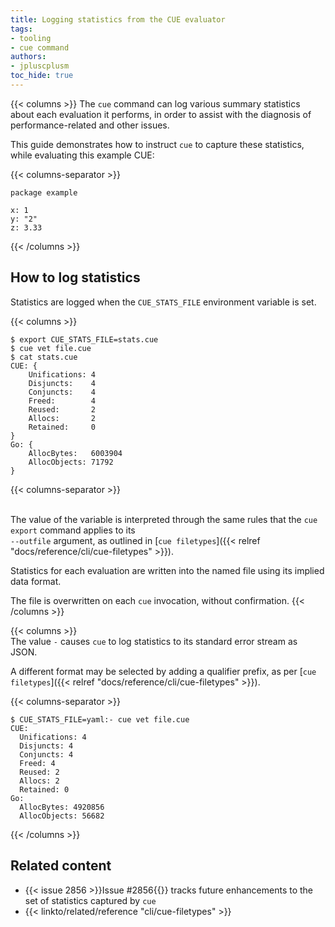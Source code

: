 ```yaml
---
title: Logging statistics from the CUE evaluator
tags:
- tooling
- cue command
authors:
- jpluscplusm
toc_hide: true
---
```


{{< columns >}}
The `cue` command can log various summary statistics about each evaluation it
performs, in order to assist with the diagnosis of performance-related and
other issues.

This guide demonstrates how to instruct `cue` to capture these statistics,
while evaluating this example CUE:

{{< columns-separator >}}
```cue { title="file.cue" }
package example

x: 1
y: "2"
z: 3.33
```
{{< /columns >}}

## How to log statistics

Statistics are logged when the `CUE_STATS_FILE` environment variable is set.

{{< columns >}}
```text { title="TERMINAL" codeToCopy="ZXhwb3J0IENVRV9TVEFUU19GSUxFPXN0YXRzLmN1ZQpjdWUgdmV0IGZpbGUuY3VlCmNhdCBzdGF0cy5jdWU=" }
$ export CUE_STATS_FILE=stats.cue
$ cue vet file.cue
$ cat stats.cue
CUE: {
	Unifications: 4
	Disjuncts:    4
	Conjuncts:    4
	Freed:        4
	Reused:       2
	Allocs:       2
	Retained:     0
}
Go: {
	AllocBytes:   6003904
	AllocObjects: 71792
}
```

{{< columns-separator >}}
<!-- a little vertical whitespace makes the flow much nicer -->
&nbsp;\
The value of the variable is interpreted through the same rules that the `cue
export` command applies to its\
`--outfile` argument, as outlined in
[`cue filetypes`]({{< relref "docs/reference/cli/cue-filetypes" >}}).

Statistics for each evaluation are written into the named file using its
implied data format.

The file is overwritten on each `cue` invocation, without confirmation.
{{< /columns >}}

{{< columns >}}
&nbsp;\
The value `-` causes `cue` to log statistics to its standard error stream as JSON.

A different format may be selected by adding a qualifier prefix, as per
[`cue filetypes`]({{< relref "docs/reference/cli/cue-filetypes" >}}).

{{< columns-separator >}}

```text { title="TERMINAL" codeToCopy="Q1VFX1NUQVRTX0ZJTEU9eWFtbDotIGN1ZSB2ZXQgZmlsZS5jdWU=" }
$ CUE_STATS_FILE=yaml:- cue vet file.cue
CUE:
  Unifications: 4
  Disjuncts: 4
  Conjuncts: 4
  Freed: 4
  Reused: 2
  Allocs: 2
  Retained: 0
Go:
  AllocBytes: 4920856
  AllocObjects: 56682
```
{{< /columns >}}

<!-- TODO: what do the emitted stats mean?
## Interpreting the statistics
-->

## Related content

- {{< issue 2856 >}}Issue #2856{{</issue>}} tracks future enhancements to the set of statistics captured by `cue`
- {{< linkto/related/reference "cli/cue-filetypes" >}}
